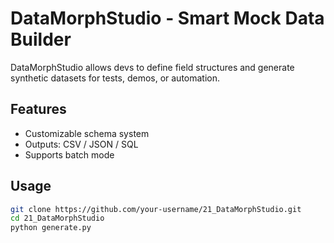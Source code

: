 # DataMorphStudio - Smart Mock Data Builder

DataMorphStudio allows devs to define field structures and generate synthetic datasets for tests, demos, or automation.

## Features
- Customizable schema system  
- Outputs: CSV / JSON / SQL  
- Supports batch mode  

## Usage
```bash
git clone https://github.com/your-username/21_DataMorphStudio.git
cd 21_DataMorphStudio
python generate.py

